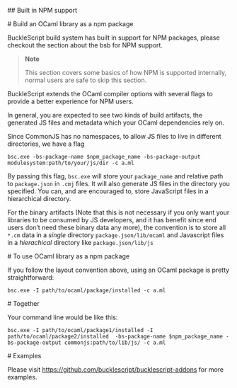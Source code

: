 \#\# Built in NPM support

\# Build an OCaml library as a npm package

BuckleScript build system has built in support for NPM packages, please
checkout the section about the bsb for NPM support.

> **Note**
>
> This section covers some basics of how NPM is supported internally,
> normal users are safe to skip this section.

BuckleScript extends the OCaml compiler options with several flags to
provide a better experience for NPM users.

In general, you are expected to see two kinds of build artifacts, the
generated JS files and metadata which your OCaml dependencies rely on.

Since CommonJS has no namespaces, to allow JS files to live in different
directories, we have a flag

    bsc.exe -bs-package-name $npm_package_name -bs-package-output modulesystem:path/to/your/js/dir -c a.ml

By passing this flag, `bsc.exe` will store your `package_name` and
relative path to `package.json` in `.cmj` files. It will also generate
JS files in the directory you specified. You can, and are encouraged to,
store JavaScript files in a hierarchical directory.

For the binary artifacts (Note that this is not necessary if you only
want your libraries to be consumed by JS developers, and it has benefit
since end users don’t need these binary data any more), the convention
is to store all `*.cm` data in a *single* directory
`package.json/lib/ocaml` and Javascript files in a *hierachical*
directory like `package.json/lib/js`

\# To use OCaml library as a npm package

If you follow the layout convention above, using an OCaml package is
pretty straightforward:

    bsc.exe -I path/to/ocaml/package/installed -c a.ml

\# Together

Your command line would be like this:

    bsc.exe -I path/to/ocaml/package1/installed -I path/to/ocaml/package2/installed  -bs-package-name $npm_package_name -bs-package-output commonjs:path/to/lib/js/ -c a.ml

\# Examples

Please visit <https://github.com/bucklescript/bucklescript-addons> for
more examples.
